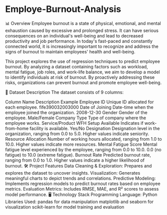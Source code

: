 # Employe-Burnout-Analysis
📊 Overview
Employee burnout is a state of physical, emotional, and mental exhaustion caused by excessive and prolonged stress. It can have serious consequences on an individual's well-being and lead to decreased productivity and job performance. In today's fast-paced and constantly connected world, it is increasingly important to recognize and address the signs of burnout to maintain employees' health and well-being.

This project explores the use of regression techniques to predict employee burnout. By analyzing a dataset containing factors such as workload, mental fatigue, job roles, and work-life balance, we aim to develop a model to identify individuals at risk of burnout. By proactively addressing these risks, organizations can prevent burnout and promote employee well-being.

📁 Dataset Description
The dataset consists of 9 columns:

Column Name	Description	Example
Employee ID	Unique ID allocated for each employee.	fife390032003000
Date of Joining	Date-time when the employee joined the organization.	2008-12-30
Gender	Gender of the employee.	Male/Female
Company Type	Type of company where the employee works.	Service/Product
WFH Setup Available	Indicates if work-from-home facility is available.	Yes/No
Designation	Designation level in the organization, ranging from 0.0 to 5.0.	Higher values indicate seniority.
Resource Allocation	Number of working hours allocated, ranging from 1.0 to 10.0.	Higher values indicate more resources.
Mental Fatigue Score	Mental fatigue level experienced by the employee, ranging from 0.0 to 10.0.	0.0 (no fatigue) to 10.0 (extreme fatigue).
Burnout Rate	Predicted burnout rate, ranging from 0.0 to 1.0.	Higher values indicate a higher likelihood of burnout.
🛠️ Project Features
Data Cleaning & Exploration: Prepares and explores the dataset to uncover insights.
Visualization: Generates meaningful charts to depict trends and correlations.
Predictive Modeling: Implements regression models to predict burnout rates based on employee metrics.
Evaluation Metrics: Includes RMSE, MAE, and R² scores to assess model performance.
🖥️ Technology Stack
Programming Language: Python
Libraries Used:
pandas for data manipulation
matplotlib and seaborn for visualization
scikit-learn for model training and evaluation
